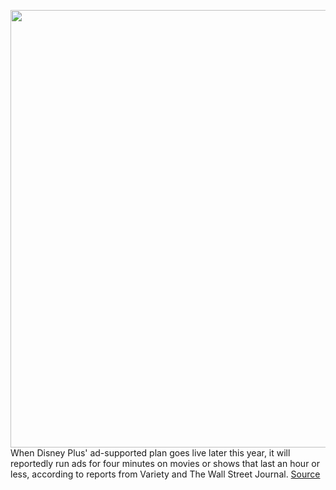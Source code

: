 <img src='https://cdn.vox-cdn.com/thumbor/90TjVYFjVPhToPaw8sshxg5V7j0=/0x0:1920x1080/1200x800/filters:focal(807x387:1113x693)/cdn.vox-cdn.com/uploads/chorus_image/image/70881010/disneyplus.0.0.jpg' width='700px' /><br/>
When Disney Plus' ad-supported plan goes live later this year, it will reportedly run ads for four minutes on movies or shows that last an hour or less, according to reports from Variety and The Wall Street Journal.
<a href='https://www.theverge.com/2022/5/17/23105023/disney-plus-ad-supported-tier-streaming-fewer-ads'> Source <a/>